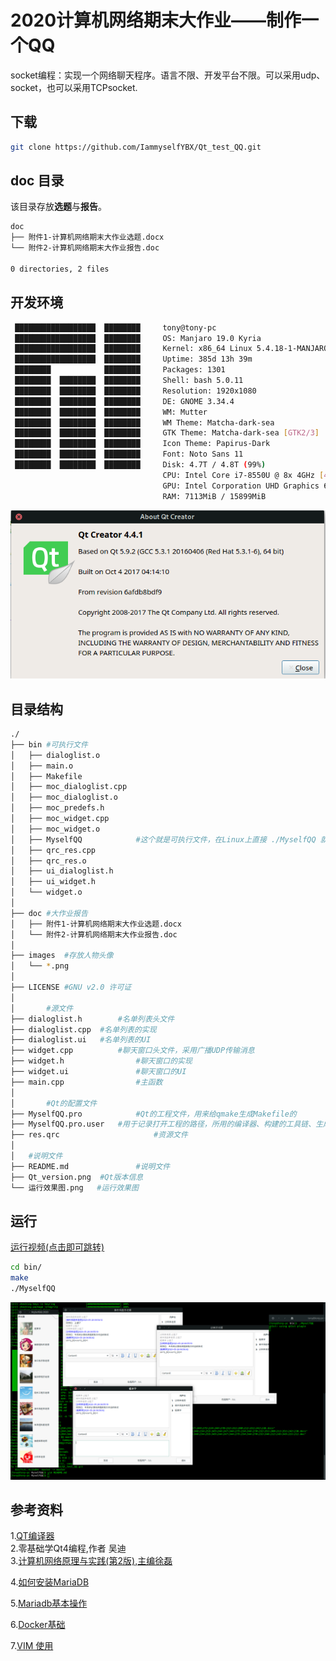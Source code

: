 # 2020计算机网络期末大作业——制作一个QQ
socket编程：实现一个网络聊天程序。语言不限、开发平台不限。可以采用udp、socket，也可以采用TCPsocket.

## 下载
```bash
git clone https://github.com/IammyselfYBX/Qt_test_QQ.git
```

## doc 目录
该目录存放<b>选题</b>与<b>报告</b>。
```bash
doc
├── 附件1-计算机网络期末大作业选题.docx
└── 附件2-计算机网络期末大作业报告.doc

0 directories, 2 files
```

## 开发环境
```bash
 ██████████████████  ████████     tony@tony-pc
 ██████████████████  ████████     OS: Manjaro 19.0 Kyria
 ██████████████████  ████████     Kernel: x86_64 Linux 5.4.18-1-MANJARO
 ██████████████████  ████████     Uptime: 385d 13h 39m
 ████████            ████████     Packages: 1301
 ████████  ████████  ████████     Shell: bash 5.0.11
 ████████  ████████  ████████     Resolution: 1920x1080
 ████████  ████████  ████████     DE: GNOME 3.34.4
 ████████  ████████  ████████     WM: Mutter
 ████████  ████████  ████████     WM Theme: Matcha-dark-sea
 ████████  ████████  ████████     GTK Theme: Matcha-dark-sea [GTK2/3]
 ████████  ████████  ████████     Icon Theme: Papirus-Dark
 ████████  ████████  ████████     Font: Noto Sans 11
 ████████  ████████  ████████     Disk: 4.7T / 4.8T (99%)
                                  CPU: Intel Core i7-8550U @ 8x 4GHz [46.0°C]
                                  GPU: Intel Corporation UHD Graphics 620 (rev 07)
                                  RAM: 7113MiB / 15899MiB
```
![Qt_version.png(如果加载不出来检查网络，刷新页面即可)](Qt_version.png)

## 目录结构
```bash
./
├── bin	#可执行文件
│   ├── dialoglist.o
│   ├── main.o
│   ├── Makefile
│   ├── moc_dialoglist.cpp
│   ├── moc_dialoglist.o
│   ├── moc_predefs.h
│   ├── moc_widget.cpp
│   ├── moc_widget.o
│   ├── MyselfQQ			#这个就是可执行文件，在Linux上直接 ./MyselfQQ 就可以直接运行
│   ├── qrc_res.cpp
│   ├── qrc_res.o
│   ├── ui_dialoglist.h
│   ├── ui_widget.h
│   └── widget.o
│
├── doc	#大作业报告
│   ├── 附件1-计算机网络期末大作业选题.docx
│   └── 附件2-计算机网络期末大作业报告.doc
│
├── images	#存放人物头像
│   └── *.png
│
├── LICENSE	#GNU v2.0 许可证
│
│		#源文件
├── dialoglist.h		#名单列表头文件
├── dialoglist.cpp	#名单列表的实现
├── dialoglist.ui   #名单列表的UI
├── widget.cpp			#聊天窗口头文件，采用广播UDP传输消息
├── widget.h				#聊天窗口的实现
├── widget.ui				#聊天窗口的UI
├── main.cpp 				#主函数
│
│		#Qt的配置文件
├── MyselfQQ.pro			#Qt的工程文件，用来给qmake生成Makefile的
├── MyselfQQ.pro.user	#用于记录打开工程的路径，所用的编译器、构建的工具链、生成目录、打开工程的qt-creator的版本等，当更换编译环境时，要将其删除。
├── res.qrc						#资源文件
│
│   #说明文件
├── README.md				#说明文件
├── Qt_version.png	#Qt版本信息
└── 运行效果图.png	#运行效果图
```

## 运行
[运行视频(点击即可跳转)](https://www.bilibili.com/video/BV19E411N7CG)
```bash
cd bin/
make
./MyselfQQ
```
![运行效果图.png(如果加载不出来检查网络，刷新页面即可)](运行效果图.png)

## 参考资料
1.[QT编译器](https://www.bilibili.com/video/av99439413)<br>
2.零基础学Qt4编程,作者 吴迪<br>
3.[计算机网络原理与实践(第2版),主编徐磊](https://www.bilibili.com/video/BV1yE411s7LP)

4.[如何安装MariaDB](https://mariadb.com/kb/en/mariadb-package-repository-setup-and-usage/)

5.[Mariadb基本操作](https://mp.weixin.qq.com/s?__biz=MzU1OTM3ODQ0MA==&mid=2247486201&idx=7&sn=de1af246628be3bacbdef981fd89f89a&chksm=fc19739ecb6efa880c3e4f4121c97ddf440a8644028ce66db46608f3740fea96beb05bdb500f&mpshare=1&scene=1&srcid=01206GOmlI3ERaOwSZeiOFJC&sharer_sharetime=)

6.[Docker基础](https://mp.weixin.qq.com/s?__biz=MzU1OTM3ODQ0MA==&mid=2247486201&idx=4&sn=6516ee82a3ed16114134540c14149306&exportkey=AUUgs%2FrAPLEMQwXbP%2BcIoqc%3D&pass_ticket=uprqBeZcd7t1t9eXBZRBE6cz%2FSwMnG7%2BO1kEPaTWIdQ%3D)

7.[VIM 使用](https://mp.weixin.qq.com/s?__biz=MzU1OTM3ODQ0MA==&mid=2247487277&idx=3&sn=0047fb27a72d665eb8c3f43692d0d801&chksm=fc19764acb6eff5c13f34340182adecfcf754c26c213fe6865811e6c120fe4a45f738d5cec03&mpshare=1&scene=1&srcid=0322LQQvGS7lsmfSRE6j9hGF&sharer_sharetime=)